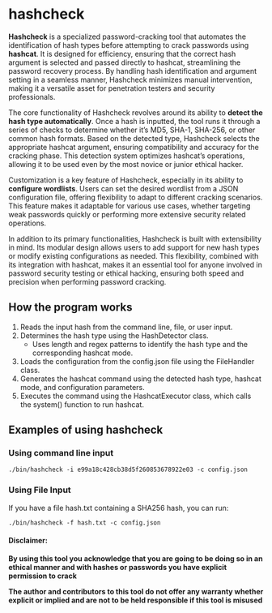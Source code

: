 # hashcheck

**Hashcheck** is a specialized password-cracking tool that automates the identification of hash types before attempting to crack passwords using **hashcat**. It is designed for efficiency, ensuring that the correct hash argument is selected and passed directly to hashcat, streamlining the password recovery process. By handling hash identification and argument setting in a seamless manner, Hashcheck minimizes manual intervention, making it a versatile asset for penetration testers and security professionals.

The core functionality of Hashcheck revolves around its ability to **detect the hash type automatically**. Once a hash is inputted, the tool runs it through a series of checks to determine whether it’s MD5, SHA-1, SHA-256, or other common hash formats. Based on the detected type, Hashcheck selects the appropriate hashcat argument, ensuring compatibility and accuracy for the cracking phase. This detection system optimizes hashcat’s operations, allowing it to be used even by the most novice or junior ethical hacker.

Customization is a key feature of Hashcheck, especially in its ability to **configure wordlists**. Users can set the desired wordlist from a JSON configuration file, offering flexibility to adapt to different cracking scenarios. This feature makes it adaptable for various use cases, whether targeting weak passwords quickly or performing more extensive security related operations.

In addition to its primary functionalities, Hashcheck is built with extensibility in mind. Its modular design allows users to add support for new hash types or modify existing configurations as needed. This flexibility, combined with its integration with hashcat, makes it an essential tool for anyone involved in password security testing or ethical hacking, ensuring both speed and precision when performing password cracking.

## How the program works

1. Reads the input hash from the command line, file, or user input.
2. Determines the hash type using the HashDetector class.
    * Uses length and regex patterns to identify the hash type and the corresponding hashcat mode.
3. Loads the configuration from the config.json file using the FileHandler class.
4. Generates the hashcat command using the detected hash type, hashcat mode, and configuration parameters.
5. Executes the command using the HashcatExecutor class, which calls the system() function to run hashcat.

## Examples of using hashcheck

### Using command line input
```
./bin/hashcheck -i e99a18c428cb38d5f260853678922e03 -c config.json
```

### Using File Input

If you have a file hash.txt containing a SHA256 hash, you can run:

```
./bin/hashcheck -f hash.txt -c config.json
```

#### Disclaimer:

**By using this tool you acknowledge that you are going to be doing so in an ethical manner and with hashes or passwords you have explicit permission to crack**

**The author and contributors to this tool do not offer any warranty whether explicit or implied and are not to be held responsible if this tool is misused**